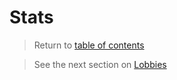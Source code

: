 # Stats

> Return to [table of contents](../old-minigames)

> See the next section on [Lobbies](lobby.md)
